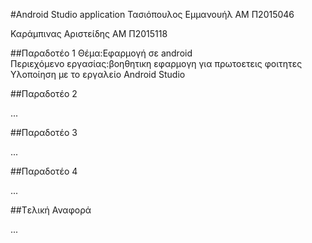#Android Studio application
Τασιόπουλος Εμμανουήλ
ΑΜ Π2015046

Καράμπινας Αριστείδης
ΑΜ Π2015118

##Παραδοτέο 1
Θέμα:Εφαρμογή σε android<br>
Περιεχόμενο εργασίας:βοηθητικη εφαρμογη για πρωτοετεις φοιτητες<br>
Υλοποίηση με το εργαλείο Android Studio<br>

##Παραδοτέο 2

...

##Παραδοτέο 3

...

##Παραδοτέο 4

...

##Tελική Αναφορά

...
